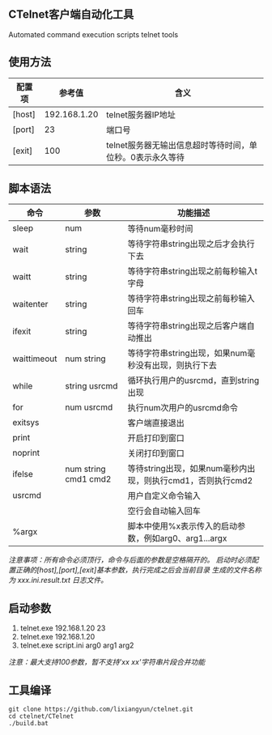 ## CTelnet客户端自动化工具
Automated command execution scripts telnet tools

## 使用方法
| 配置项 | 参考值 | 含义 |
|---|---|---|
| [host] | 192.168.1.20| telnet服务器IP地址|
| [port] | 23 | 端口号 |
| [exit] | 100 |telnet服务器无输出信息超时等待时间，单位秒。0表示永久等待|


## 脚本语法
|   命令   |  参数  |   功能描述  |
|   ---   |  ---   |  ---       |
|  sleep  |  num   | 等待num毫秒时间 |
|   wait  | string | 等待字符串string出现之后才会执行下去  |
|  waitt  | string | 等待字符串string出现之前每秒输入t字母 |
|waitenter| string | 等待字符串string出现之前每秒输入回车  |
| ifexit  | string | 等待字符串string出现之后客户端自动推出 |
|waittimeout| num string| 等待字符串string出现，如果num毫秒没有出现，则执行下去 |
|  while  |string usrcmd| 循环执行用户的usrcmd，直到string出现 |
| for     | num usrcmd  | 执行num次用户的usrcmd命令 |
| exitsys | | 客户端直接退出 |
| print   | | 开启打印到窗口 |
| noprint | | 关闭打印到窗口 |
| ifelse  | num string cmd1 cmd2| 等待string出现，如果num毫秒内出现，则执行cmd1，否则执行cmd2 |
| usrcmd | | 用户自定义命令输入 |
|  | | 空行会自动输入回车 |
| %argx ||脚本中使用%x表示传入的启动参数，例如arg0、arg1...argx|
                              

*注意事项：所有命令必须顶行，命令与后面的参数是空格隔开的。
启动时必须配置正确的[host],[port],[exit]基本参数，执行完成之后会当前目录
生成的文件名称为 xxx.ini.result.txt 日志文件。*

## 启动参数
1. telnet.exe 192.168.1.20 23
2. telnet.exe 192.168.1.20
3. telnet.exe script.ini arg0 arg1 arg2
           
*注意：最大支持100参数，暂不支持'xx xx'字符串片段合并功能*

## 工具编译
```
git clone https://github.com/lixiangyun/ctelnet.git
cd ctelnet/CTelnet
./build.bat
```